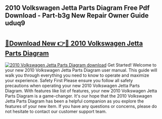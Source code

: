 ## 2010 Volkswagen Jetta Parts Diagram Free Pdf Download - Part-b3g New Repair Owner Guide uduq9

# <h2><a href="http://dfnlgta.blite.top/?on=2010+Volkswagen+Jetta+Parts+Diagram">🔗Download New 👉🔴 2010 Volkswagen Jetta Parts Diagram</a></h2>

[![2010 Volkswagen Jetta Parts Diagram download](https://i.imgur.com/lujVjoI.png)](http://dfnlgta.blite.top/?on=2010+Volkswagen+Jetta+Parts+Diagram)
Get Started! Welcome to your new 2010 Volkswagen Jetta Parts Diagram user manual. This guide will walk you through everything you need to know to operate and maximize your experience. Safety First Please ensure you follow all safety precautions when operating your new 2010 Volkswagen Jetta Parts Diagram. With features like list of features, your new 2010 Volkswagen Jetta Parts Diagram is a game-changer. It's our hope that the 2010 Volkswagen Jetta Parts Diagram has been a helpful companion as you explore the features of your new item. If you have any questions or concerns, please do not hesitate to contact our customer support team.
